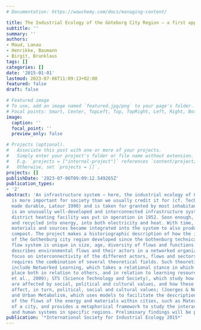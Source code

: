```yaml
---
# Documentation: https://wowchemy.com/docs/managing-content/

title: The Industrial Ecology of the Göteborg City Region — a first appraisal
subtitle: ''
summary: ''
authors:
- Maud, Lanau
- Henrikke, Baumann
- Birgit, Brunklaus
tags: []
categories: []
date: '2015-01-01'
lastmod: 2023-07-06T11:09:13+02:00
featured: false
draft: false

# Featured image
# To use, add an image named `featured.jpg/png` to your page's folder.
# Focal points: Smart, Center, TopLeft, Top, TopRight, Left, Right, BottomLeft, Bottom, BottomRight.
image:
  caption: ''
  focal_point: ''
  preview_only: false

# Projects (optional).
#   Associate this post with one or more of your projects.
#   Simply enter your project's folder or file name without extension.
#   E.g. `projects = ["internal-project"]` references `content/project/deep-learning/index.md`.
#   Otherwise, set `projects = []`.
projects: []
publishDate: '2023-07-06T09:09:12.549265Z'
publication_types:
- '2'
abstract: 'An infrastructure system – here, the industrial ecology of Gothenburg —
  is more important for society than we usually credit it for (cf. Technology is society
  made durable, Latour 1990) and is taken for granted by most inhabitants. Gothenburg
  is an unusually well-developed and interconnected infrastructure system. The first
  district heating facility was put in operation in 1952. Soon enough, waste was re-used
  and recycled into energy, into both electricity and heat. With time, more varied
  materials and sources became integrated into the system to also produce biogas and
  compost. The project makes a historiographic description of how the industrial ecology
  of the Gothenburg city region developed since the Gothenburg technical environmental
  flow system is unique in size, age, diversity of flows and functions. The study
  describes environmental flows and their actors in a networked organization. The
  focus on interconnectivity of the different actors, flows and sectors of Gothenburg
  requires the combination of several theoretical fields. Such theoretical fields
  include Networked Learning, which takes a relational stance in which learning takes
  place both in relation to others, and in relation to learning resources (Dirckinck-Homfeld
  et al., 2009); STS (Science Technology and Society), which study how technical innovation
  are affected by social, political and cultural values, and how these innovation
  affect, in turn, political, social and cultural values; (Joerges & Novotny, 2003);
  and Urban Metabolism, which uses models to facilitate the description and analysis
  of the flows of the energy and materials within cities, such as Material Flow Analysis
  of a city, and provides a metaphorical framework to study the interactions of natural
  and human systems in specific regions. Preliminary findings will be presented.  '
publication: '*International Society for Industrial Ecology 2015*'
---
```

